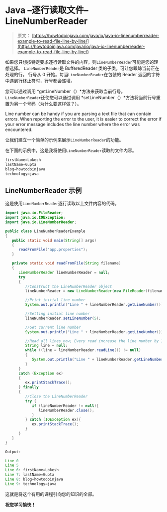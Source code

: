 # Java –逐行读取文件– LineNumberReader

> 原文： [https://howtodoinjava.com/java/io/java-io-linenumberreader-example-to-read-file-line-by-line/](https://howtodoinjava.com/java/io/java-io-linenumberreader-example-to-read-file-line-by-line/)

如果您只想按特定要求逐行读取文件的内容，则`LineNumberReader`可能是您的理想选择。 `LineNumberReader`是 BufferedReader 类的子类，可让您跟踪当前正在处理的行。 行号从 0 开始。每当`LineNumberReader`在包装的 Reader 返回的字符中遇到行终止符时，行号都会递增。

您可以通过调用 *getLineNumber（）*方法来获取当前行号。 `LineNumberReader`还使您可以通过调用 *setLineNumber（）*方法将当前行号重置为另一个号码（为什么要这样做？）。

Line number can be handy if you are parsing a text file that can contain errors. When reporting the error to the user, it is easier to correct the error if your error message includes the line number where the error was encountered.

让我们建立一个简单的示例来展示`LineNumberReader`的功能。

在下面的示例中，这是我将使用`LineNumberReader`读取的文件内容。

```java
firstName=Lokesh
lastName=Gupta
blog=howtodoinjava
technology=java

```

## LineNumberReader 示例

这是使用`LineNumberReader`逐行读取以上文件内容的代码。

```java
import java.io.FileReader;
import java.io.IOException;
import java.io.LineNumberReader;

public class LineNumberReaderExample
{
   public static void main(String[] args)
   {
      readFromFile("app.properties");
   }

   private static void readFromFile(String filename)
   {
      LineNumberReader lineNumberReader = null;
      try
      {
         //Construct the LineNumberReader object
         lineNumberReader = new LineNumberReader(new FileReader(filename));

         //Print initial line number 
         System.out.println("Line " + lineNumberReader.getLineNumber());

         //Setting initial line number
         lineNumberReader.setLineNumber(5);

         //Get current line number
         System.out.println("Line " + lineNumberReader.getLineNumber());

         //Read all lines now; Every read increase the line number by 1
         String line = null;
         while ((line = lineNumberReader.readLine()) != null)
         {
            System.out.println("Line " + lineNumberReader.getLineNumber() + ": " + line);
         }
      } 
      catch (Exception ex)
      {
         ex.printStackTrace();
      } finally
      {
         //Close the LineNumberReader
         try {
            if (lineNumberReader != null){
               lineNumberReader.close();
            }
         } catch (IOException ex){
            ex.printStackTrace();
         }
      }
   }
}

Output:

Line 0
Line 5
Line 6: firstName=Lokesh
Line 7: lastName=Gupta
Line 8: blog=howtodoinjava
Line 9: technology=java

```

这就是将这个有用的课程引向您的知识的全部。

**祝您学习愉快！**